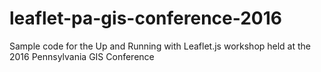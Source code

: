 # leaflet-pa-gis-conference-2016
Sample code for the Up and Running with Leaflet.js workshop held at the 2016 Pennsylvania GIS Conference

